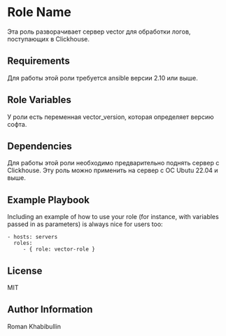 Role Name
=========

Эта роль разворачивает сервер vector для обработки логов, поступающих в Clickhouse.

Requirements
------------
Для работы этой роли требуется ansible версии 2.10 или выше.

Role Variables
--------------

У роли есть переменная vector_version, которая определяет версию софта.

Dependencies
------------

Для работы этой роли необходимо предварительно поднять сервер с Clickhouse. Эту роль можно применить на сервер с ОС Ubutu 22.04 и выше.


Example Playbook
----------------

Including an example of how to use your role (for instance, with variables passed in as parameters) is always nice for users too:

    - hosts: servers
      roles:
         - { role: vector-role }

License
-------

MIT

Author Information
------------------

Roman Khabibullin

